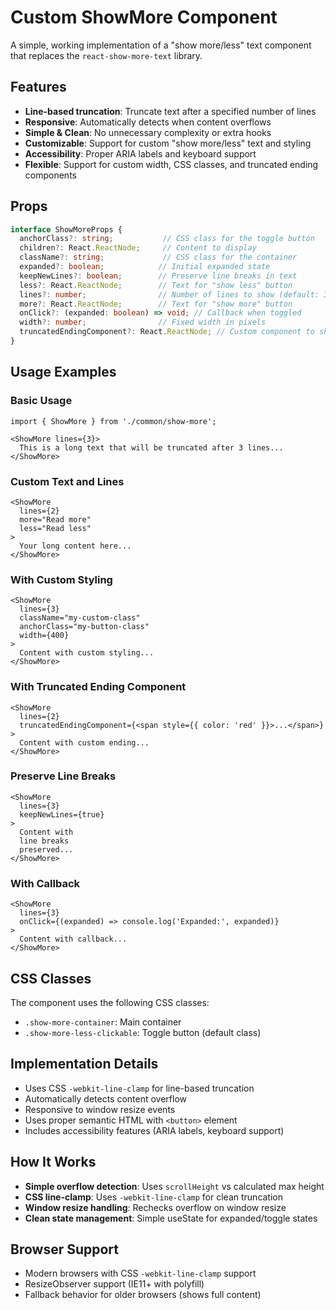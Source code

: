 # Custom ShowMore Component

A simple, working implementation of a "show more/less" text component that replaces the `react-show-more-text` library.

## Features

- **Line-based truncation**: Truncate text after a specified number of lines
- **Responsive**: Automatically detects when content overflows
- **Simple & Clean**: No unnecessary complexity or extra hooks
- **Customizable**: Support for custom "show more/less" text and styling
- **Accessibility**: Proper ARIA labels and keyboard support
- **Flexible**: Support for custom width, CSS classes, and truncated ending components

## Props

```typescript
interface ShowMoreProps {
  anchorClass?: string;           // CSS class for the toggle button
  children?: React.ReactNode;     // Content to display
  className?: string;             // CSS class for the container
  expanded?: boolean;            // Initial expanded state
  keepNewLines?: boolean;        // Preserve line breaks in text
  less?: React.ReactNode;        // Text for "show less" button
  lines?: number;                // Number of lines to show (default: 3)
  more?: React.ReactNode;        // Text for "show more" button
  onClick?: (expanded: boolean) => void; // Callback when toggled
  width?: number;                // Fixed width in pixels
  truncatedEndingComponent?: React.ReactNode; // Custom component to show when truncated
}
```

## Usage Examples

### Basic Usage
```tsx
import { ShowMore } from './common/show-more';

<ShowMore lines={3}>
  This is a long text that will be truncated after 3 lines...
</ShowMore>
```

### Custom Text and Lines
```tsx
<ShowMore 
  lines={2} 
  more="Read more" 
  less="Read less"
>
  Your long content here...
</ShowMore>
```

### With Custom Styling
```tsx
<ShowMore 
  lines={3}
  className="my-custom-class"
  anchorClass="my-button-class"
  width={400}
>
  Content with custom styling...
</ShowMore>
```

### With Truncated Ending Component
```tsx
<ShowMore 
  lines={2}
  truncatedEndingComponent={<span style={{ color: 'red' }}>...</span>}
>
  Content with custom ending...
</ShowMore>
```

### Preserve Line Breaks
```tsx
<ShowMore 
  lines={3}
  keepNewLines={true}
>
  Content with
  line breaks
  preserved...
</ShowMore>
```

### With Callback
```tsx
<ShowMore 
  lines={3}
  onClick={(expanded) => console.log('Expanded:', expanded)}
>
  Content with callback...
</ShowMore>
```

## CSS Classes

The component uses the following CSS classes:

- `.show-more-container`: Main container
- `.show-more-less-clickable`: Toggle button (default class)

## Implementation Details

- Uses CSS `-webkit-line-clamp` for line-based truncation
- Automatically detects content overflow
- Responsive to window resize events
- Uses proper semantic HTML with `<button>` element
- Includes accessibility features (ARIA labels, keyboard support)

## How It Works

- **Simple overflow detection**: Uses `scrollHeight` vs calculated max height
- **CSS line-clamp**: Uses `-webkit-line-clamp` for clean truncation
- **Window resize handling**: Rechecks overflow on window resize
- **Clean state management**: Simple useState for expanded/toggle states

## Browser Support

- Modern browsers with CSS `-webkit-line-clamp` support
- ResizeObserver support (IE11+ with polyfill)
- Fallback behavior for older browsers (shows full content)

